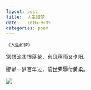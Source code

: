 ```yaml
---
layout: post
title:  人生如梦
date:   2016-9-19
categories: poem
---
```

`《人生如梦》`

常恨流水恨落花，东风秋雨又夕阳。

邯郸一梦百年过，前世荣辱付黄粱。

<!--more-->

![]({{site.url}}/Images/26.png)